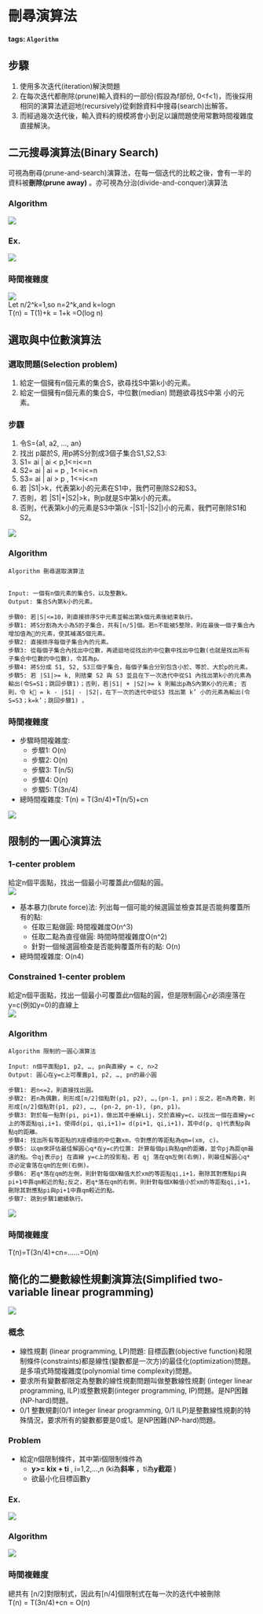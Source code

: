 # 刪尋演算法

#### tags: `Algorithm` <a id="tags-Algorithm"></a>

## 步驟 <a id="&#x6B65;&#x9A5F;0"></a>

1. 使用多次迭代\(iteration\)解決問題
2. 在每次迭代都刪除\(prune\)輸入資料的一部份\(假設為f部份, 0&lt;f&lt;1\)，而後採用相同的演算法遞迴地\(recursively\)從剩餘資料中搜尋\(search\)出解答。
3. 而經過幾次迭代後，輸入資料的規模將會小到足以讓問題使用常數時間複雜度直接解決。

## 二元搜尋演算法\(Binary Search\) <a id="&#x4E8C;&#x5143;&#x641C;&#x5C0B;&#x6F14;&#x7B97;&#x6CD5;Binary-Search"></a>

可視為刪尋\(prune-and-search\)演算法，在每一個迭代的比較之後，會有一半的資料被**刪除\(prune away\)** 。亦可視為分治\(divide-and-conquer\)演算法

### Algorithm <a id="Algorithm0"></a>

![](https://i.imgur.com/NvhX2rw.png)

### Ex. <a id="Ex0"></a>

![](https://i.imgur.com/Enac2U8.png)

### 時間複雜度 <a id="&#x6642;&#x9593;&#x8907;&#x96DC;&#x5EA6;0"></a>

![](https://i.imgur.com/q9YxtJo.png)  
 Let n/2^k=1,so n=2^k,and k=logn  
 T\(n\) = T\(1\)+k = 1+k =O\(log n\)

## 選取與中位數演算法 <a id="&#x9078;&#x53D6;&#x8207;&#x4E2D;&#x4F4D;&#x6578;&#x6F14;&#x7B97;&#x6CD5;"></a>

### 選取問題\(Selection problem\) <a id="&#x9078;&#x53D6;&#x554F;&#x984C;Selection-problem"></a>

1. 給定一個擁有n個元素的集合S，欲尋找S中第k小的元素。
2. 給定一個擁有n個元素的集合S，中位數\(median\) 問題欲尋找S中第 小的元素。

### 步驟 <a id="&#x6B65;&#x9A5F;"></a>

1. 令S={a1, a2, …, an}
2. 找出 p屬於S, 用p將S分割成3個子集合S1,S2,S3:
3. S1= ai \| ai &lt; p,1&lt;=i&lt;=n
4. S2= ai \| ai = p , 1&lt;=i&lt;=n
5. S3= ai \| ai &gt; p , 1&lt;=i&lt;=n
6. 若 \|S1\|&gt;k，代表第k小的元素在S1中，我們可刪除S2和S3。
7. 否則，若 \|S1\|+\|S2\|&gt;k，則p就是S中第k小的元素。
8. 否則，代表第k小的元素是S3中第\(k -\|S1\|-\|S2\|\)小的元素，我們可刪除S1和S2。  

![](https://i.imgur.com/YSFS5Qx.png)

### Algorithm <a id="Algorithm0"></a>

```text
Algorithm 刪尋選取演算法


Input: 一個有n個元素的集合S，以及整數k。
Output: 集合S內第k小的元素。

步驟0: 若|S|<=10，則直接排序S中元素並輸出第k個元素後結束執行。
步驟1: 將S分割為大小為5的子集合，共有[n/5]個。若n不能被5整除，則在最後一個子集合內增加值為的元素，使其補滿5個元素。
步驟2: 直接排序每個子集合內的元素。
步驟3: 從每個子集合內找出中位數，再遞迴地從找出的中位數中找出中位數(也就是找出所有子集合中位數的中位數)，令其為p。
步驟4: 將S分成 S1, S2, S3三個子集合，每個子集合分別包含小於、等於、大於p的元素。
步驟5: 若 |S1|>= k, 則捨棄 S2 與 S3 並且在下一次迭代中從S1 內找出第k小的元素為輸出(令S=S1；跳回步驟1)；否則，若|S1| + |S2|>= k 則輸出p為S內第K小的元素; 否則，令 k = k - |S1| - |S2|，在下一次的迭代中從S3 找出第 k’ 小的元素為輸出(令S=S3；k=k’；跳回步驟1) 。
```

### 時間複雜度 <a id="&#x6642;&#x9593;&#x8907;&#x96DC;&#x5EA6;0"></a>

* 步驟時間複雜度:
  * 步驟1: O\(n\)
  * 步驟2: O\(n\)
  * 步驟3: T\(n/5\)
  * 步驟4: O\(n\)
  * 步驟5: T\(3n/4\)
* 總時間複雜度: T\(n\) = T\(3n/4\)+T\(n/5\)+cn

![](https://i.imgur.com/Fn2hJPG.png)

## 限制的一圓心演算法 <a id="&#x9650;&#x5236;&#x7684;&#x4E00;&#x5713;&#x5FC3;&#x6F14;&#x7B97;&#x6CD5;"></a>

### 1-center problem <a id="1-center-problem"></a>

給定n個平面點，找出一個最小可覆蓋此n個點的圓。  
 ![](https://i.imgur.com/8Qk8e8w.png)

* 基本暴力\(brute force\)法: 列出每一個可能的候選圓並檢查其是否能夠覆蓋所有的點:
  * 任取三點做圓: 時間複雜度O\(n^3\)
  * 任取二點為直徑做圓: 時間時間複雜度O\(n^2\)
  * 針對一個候選圓檢查是否能夠覆蓋所有的點: O\(n\)
* 總時間複雜度: O\(n4\)

### Constrained 1-center problem <a id="Constrained-1-center-problem"></a>

給定n個平面點，找出一個最小可覆蓋此n個點的圓，但是限制圓心r必須座落在y=c\(例如y=0\)的直線上  
 ![](https://i.imgur.com/oq5wJN0.png)

### Algorithm <a id="Algorithm0"></a>

```text
Algorithm 限制的一圓心演算法

Input: n個平面點p1, p2, …, pn與直線y = c, n>2
Output: 圓心在y=c上可覆蓋p1, p2, …, pn的最小圓

步驟1: 若n<=2，則直接找出圓。
步驟2: 若n為偶數，則形成[n/2]個點對(p1, p2), …,(pn-1, pn)；反之，若n為奇數，則形成[n/2]個點對(p1, p2), …, (pn-2, pn-1), (pn, p1)。
步驟3: 對於每一點對(pi, pi+1)，做出其中垂線Lij，交於直線y=c，以找出一個在直線y=c上的等距點qi,i+1，使得d(pi, qi,i+1)= d(pi+1, qi,i+1)，其中d(p, q)代表點p與點q的距離。
步驟4: 找出所有等距點的X座標值的中位數xm，令對應的等距點為qm=(xm, c)。
步驟5: 以qm來評估最佳解圓心q*在y=c的位置: 計算每個pi與點qm的距離，並令pj為距qm最遠的點。令qj表示pj 在直線 y=c上的投影點，若 qj 落在qm左側(右側)，則最佳解圓心q* 亦必定會落在qm的左側(右側)。
步驟6: 若q*落在qm的左側，則針對每個X軸值大於xm的等距點qi,i+1，刪除其對應點pi與pi+1中靠qm較近的點;反之，若q*落在qm的右側，則針對每個X軸值小於xm的等距點qi,i+1，刪除其對應點pi與pi+1中靠qm較近的點。
步驟7: 跳到步驟1繼續執行。 
```

![](https://i.imgur.com/6nw6INt.png)

### 時間複雜度 <a id="&#x6642;&#x9593;&#x8907;&#x96DC;&#x5EA6;0"></a>

T\(n\)=T\(3n/4\)+cn=……=O\(n\)

## 簡化的二變數線性規劃演算法\(Simplified two-variable linear programming\) <a id="&#x7C21;&#x5316;&#x7684;&#x4E8C;&#x8B8A;&#x6578;&#x7DDA;&#x6027;&#x898F;&#x5283;&#x6F14;&#x7B97;&#x6CD5;Simplified-two-variable-linear-programming"></a>

![](https://i.imgur.com/23jNzIa.png)

### 概念 <a id="&#x6982;&#x5FF5;"></a>

* 線性規劃 \(linear programming, LP\)問題: 目標函數\(objective function\)和限制條件\(constraints\)都是線性\(變數都是一次方\)的最佳化\(optimization\)問題。是多項式時間複雜度\(polynomial time complexity\)問題。
* 要求所有變數都限定為整數的線性規劃問題叫做整數線性規劃 \(integer linear programming, ILP\)或整數規劃\(integer programming, IP\)問題。是NP困難\(NP-hard\)問題。
* 0/1 整數規劃\(0/1 integer linear programming, 0/1 ILP\)是整數線性規劃的特殊情況，要求所有的變數都要是0或1。是NP困難\(NP-hard\)問題。

### Problem <a id="Problem"></a>

* 給定n個限制條件，其中第i個限制條件為
  * **y&gt;= kix + ti** , i=1,2,…,n \(ki為**斜率** ，ti為**y截距** \)
  * 欲最小化目標函數y

### Ex. <a id="Ex"></a>

![](https://i.imgur.com/7sKXm5x.png)

### Algorithm <a id="Algorithm"></a>

![](https://i.imgur.com/BHZ9duH.png)

### 時間複雜度 <a id="&#x6642;&#x9593;&#x8907;&#x96DC;&#x5EA6;"></a>

總共有 \[n/2\]對限制式，因此有\[n/4\]個限制式在每一次的迭代中被刪除  
 T\(n\) = T\(3n/4\)+cn = O\(n\)

